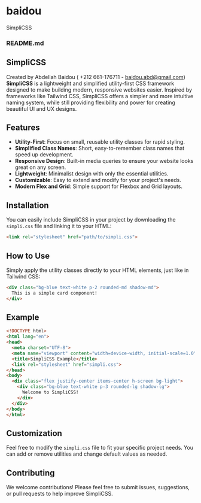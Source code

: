 # baidou
SimpliCSS
### README.md

## SimpliCSS
Created by Abdellah Baidou ( +212 661-176711 - baidou.abd@gmail.com)
**SimpliCSS** is a lightweight and simplified utility-first CSS framework designed to make building modern, responsive websites easier. Inspired by frameworks like Tailwind CSS, SimpliCSS offers a simpler and more intuitive naming system, while still providing flexibility and power for creating beautiful UI and UX designs.

## Features
- **Utility-First**: Focus on small, reusable utility classes for rapid styling.
- **Simplified Class Names**: Short, easy-to-remember class names that speed up development.
- **Responsive Design**: Built-in media queries to ensure your website looks great on any screen.
- **Lightweight**: Minimalist design with only the essential utilities.
- **Customizable**: Easy to extend and modify for your project's needs.
- **Modern Flex and Grid**: Simple support for Flexbox and Grid layouts.

## Installation
You can easily include SimpliCSS in your project by downloading the `simpli.css` file and linking it to your HTML:

```html
<link rel="stylesheet" href="path/to/simpli.css">
```

## How to Use
Simply apply the utility classes directly to your HTML elements, just like in Tailwind CSS:

```html
<div class="bg-blue text-white p-2 rounded-md shadow-md">
  This is a simple card component!
</div>
```

## Example
```html
<!DOCTYPE html>
<html lang="en">
<head>
  <meta charset="UTF-8">
  <meta name="viewport" content="width=device-width, initial-scale=1.0">
  <title>SimpliCSS Example</title>
  <link rel="stylesheet" href="simpli.css">
</head>
<body>
  <div class="flex justify-center items-center h-screen bg-light">
    <div class="bg-blue text-white p-3 rounded-lg shadow-lg">
      Welcome to SimpliCSS!
    </div>
  </div>
</body>
</html>
```

## Customization
Feel free to modify the `simpli.css` file to fit your specific project needs. You can add or remove utilities and change default values as needed.

## Contributing
We welcome contributions! Please feel free to submit issues, suggestions, or pull requests to help improve SimpliCSS.
